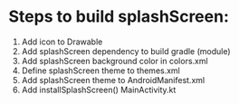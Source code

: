 # Steps to build splashScreen:

1. Add icon to Drawable
2. Add splashScreen dependency to build gradle (module)
3. Add splashScreen background color in colors.xml
4. Define splashScreen theme to themes.xml
5. Add splashScreen theme to AndroidManifest.xml
6. Add installSplashScreen() MainActivity.kt